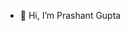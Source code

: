 - 👋 Hi, I’m Prashant Gupta


<!---
prashant1337/prashant1337 is a ✨ special ✨ repository because its `README.md` (this file) appears on your GitHub profile.
You can click the Preview link to take a look at your changes.
--->
